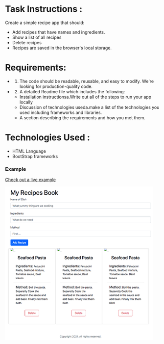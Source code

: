 # Task Instructions : 
Create a simple recipe app that should:
* Add recipes that have names and ingredients. 
* Show a list of all recipes 
* Delete recipes 
* Recipes are saved in the browser's local storage.

# Requirements:
* 1. The code should be readable, reusable, and easy to modify. We're looking for production-quality code.
* 2. A detailed Readme file which includes the following:
    * Installation instructionsa.Write out all of the steps to run your app locally
    * Discussion of technologies useda.make a list of the technologies you used including frameworks and libraries.
    * A section describing the requirements and how you met them.


# Technologies Used :
* HTML Language
* BootStrap frameworks


### Example

[Check out a live example](https://ysabelb.github.io/my-recipes-book/)

<img src="./images/mockup.jpg" height="500" />